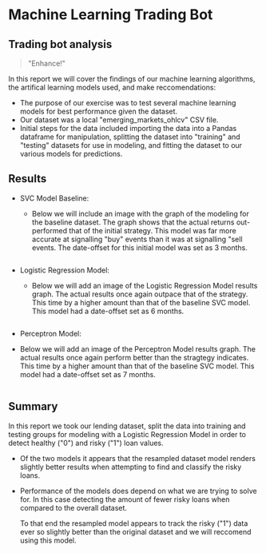 # Machine Learning Trading Bot
## Trading bot analysis

>"Enhance!"

In this report we will cover the findings of our machine learning algorithms, the artifical learning models used, and make reccomendations:

* The purpose of our exercise was to test several machine learning models for best performance given the dataset. 
* Our dataset was a local "emerging_markets_ohlcv" CSV file. 
* Initial steps for the data included importing the data into a Pandas dataframe for manipulation, 
  splitting the dataset into "training" and "testing" datasets for use in modeling, 
  and fitting the dataset to our various models for predictions. 
  
  
## Results

* SVC Model Baseline:
  * Below we will include an image with the graph of the modeling for the baseline dataset.
  The graph shows that the actual returns out-performed that of the initial strategy. This model was far more accurate at signalling "buy" events than it was at signalling "sell events. The date-offset for this initial model was set as 3 months. 
  
  ![<alt text>](https://i.postimg.cc/Ls7cSgs5/baseline-predictions.png)
     
* Logistic Regression Model:
  * Below we will add an image of the Logistic Regression Model results graph. The actual results once again outpace that of the strategy. This time by a higher amount than that of the baseline SVC model. This model had a date-offset set as 6 months. 
    
    
   ![<alt text>](https://i.postimg.cc/d0RpgsfZ/lrm-predictions.png)
   


 * Perceptron Model:
  * Below we will add an image of the Perceptron Model results graph. The actual results once again perform better than the stragtegy indicates. This time by a higher amount than that of the baseline SVC model. This model had a date-offset set as 7 months.    
    
    
   ![<alt text>](https://i.postimg.cc/8PR1TSxD/perc-predictions.png)
    
    
    
    
    
## Summary

In this report we took our lending dataset, split the data into training and testing groups for modeling with a Logistic Regression Model in order to detect healthy ("0") and risky ("1") loan values. 
* Of the two models it appears that the resampled dataset model renders slightly better results when attempting to find and classify the risky loans. 
* Performance of the models does depend on what we are trying to solve for. In this case detecting the amount of fewer risky loans when compared to the overall dataset. 

    To that end the resampled model appears to track the risky ("1") data ever so slightly better than the original dataset and we will reccomend using this model. 
    
    
    
